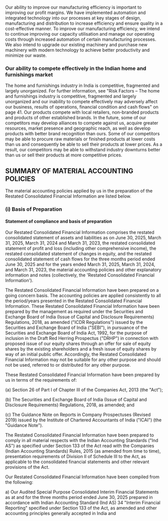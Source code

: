 Our ability to improve our manufacturing efficiency is important to improving our profit margins. We have implemented automation and integrated technology into our processes at key stages of design, manufacturing and distribution to increase efficiency and ensure quality in a cost-effective manner. To improve our manufacturing efficiency, we intend to continue improving our capacity utilisation and manage our operating costs through increased automation of certain manufacturing processes. We also intend to upgrade our existing machinery and purchase new machinery with modern technology to achieve better productivity and minimize our waste.

### Our ability to compete effectively in the Indian home and furnishings market

The home and furnishings industry in India is competitive, fragmented and largely unorganized. For further information, see "Risk Factors – The home and furnishings industry is competitive, fragmented and largely unorganized and our inability to compete effectively may adversely affect our business, results of operations, financial condition and cash flows" on page 41. Our products compete with local retailers, non-branded products and products of other established brands. In the future, some of our competitors may develop alliances to compete against us, acquire greater resources, market presence and geographic reach, as well as develop products with better brand recognition than ours. Some of our competitors may be able to procure raw materials or finished products at lower costs than us and consequently be able to sell their products at lower prices. As a result, our competitors may be able to withstand industry downturns better than us or sell their products at more competitive prices.

## SUMMARY OF MATERIAL ACCOUNTING POLICIES

The material accounting policies applied by us in the preparation of the Restated Consolidated Financial Information are listed below.

### (i) Basis of Preparation

#### Statement of compliance and basis of preparation

Our Restated Consolidated Financial Information comprises the restated consolidated statement of assets and liabilities as on June 30, 2025, March 31, 2025, March 31, 2024 and March 31, 2023, the restated consolidated statement of profit and loss (including other comprehensive income), the restated consolidated statement of changes in equity, and the restated consolidated statement of cash flows for the three months period ended June 30, 2025 and for the years ended March 31, 2025, March 31, 2024, and March 31, 2023, the material accounting policies and other explanatory information and notes (collectively, the 'Restated Consolidated Financial Information').

The Restated Consolidated Financial Information have been prepared on a going concern basis. The accounting policies are applied consistently to all the period/years presented in the Restated Consolidated Financial Information. These Restated Consolidated Financial Information have been prepared by the management as required under the Securities and Exchange Board of India (Issue of Capital and Disclosure Requirements) Regulations, 2018, as amended ("ICDR Regulations") issued by the Securities and Exchange Board of India ("SEBI"), in pursuance of the Securities and Exchange Board of India Act, 1992, for the purpose of inclusion in the Draft Red Herring Prospectus ("DRHP") in connection with proposed issue of our equity shares through an offer for sale of equity shares by the existing shareholders and a fresh issue of equity shares by way of an initial public offer. Accordingly, the Restated Consolidated Financial Information may not be suitable for any other purpose and should not be used, referred to or distributed for any other purpose.

These Restated Consolidated Financial Information have been prepared by us in terms of the requirements of:

(a) Section 26 of Part I of Chapter III of the Companies Act, 2013 (the "Act");

(b) The Securities and Exchange Board of India (Issue of Capital and Disclosure Requirements) Regulations, 2018, as amended; and

(c) The Guidance Note on Reports in Company Prospectuses (Revised 2019) issued by the Institute of Chartered Accountants of India ("ICAI") (the "Guidance Note").

The Restated Consolidated Financial Information have been prepared to comply in all material respects with the Indian Accounting Standards ("Ind AS") as specified under Section 133 of the Act read with the Companies (Indian Accounting Standards) Rules, 2015 (as amended from time to time), presentation requirements of Division II of Schedule III to the Act, as applicable to the consolidated financial statements and other relevant provisions of the Act.

Our Restated Consolidated Financial Information have been compiled from the following:

a) Our Audited Special Purpose Consolidated Interim Financial Statements as at and for the three months period ended June 30, 2025 prepared in accordance with Indian Accounting Standard (Ind AS) 34 "Interim Financial Reporting" specified under Section 133 of the Act, as amended and other accounting principles generally accepted in India and
